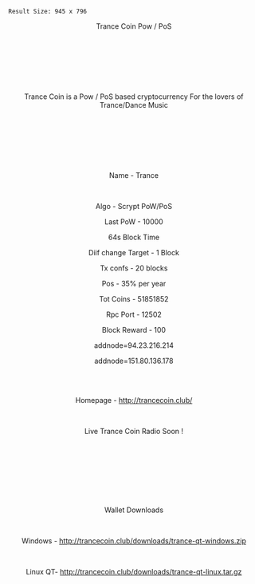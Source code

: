 

    Result Size: 945 x 796


<center>Trance Coin Pow / PoS</center><center>

​

<br>

<br>

​

Trance Coin is a Pow / PoS based cryptocurrency For the lovers of Trance/Dance Music<br>

<br>

<br>

​

​

Name - Trance <br>

​

Algo - Scrypt PoW/PoS<br>

Last PoW - 10000<br>

64s Block Time<br>

Diif change Target - 1 Block<br>

Tx confs - 20 blocks<br>

Pos - 35% per year<br>

Tot Coins - 51851852<br>

Rpc Port - 12502<br>

Block Reward - 100<br>

addnode=94.23.216.214<br>

addnode=151.80.136.178<br>

<br>

<br>

Homepage - http://trancecoin.club/<br>

<br>

Live Trance Coin Radio Soon ! <br>

<br>

<br>

<br>

​

​

Wallet Downloads <br>

<br>

Windows - http://trancecoin.club/downloads/trance-qt-windows.zip<br>

<br>

Linux QT- http://trancecoin.club/downloads/trance-qt-linux.tar.gz<br>

​

​

​

​


